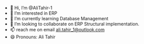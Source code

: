 - 👋 Hi, I’m @AliTahir-1
- 👀 I’m interested in ERP
- 🌱 I’m currently learning Database Management
- 💞️ I’m looking to collaborate on ERP Structural implementation.
- 📫 reach me on email ali.tahir_1@outlook.com
- 😄 Pronouns: Ali Tahir
 

<!---
AliTahir-1/AliTahir-1 is a ✨ special ✨ repository because its `README.md` (this file) appears on your GitHub profile.
You can click the Preview link to take a look at your changes.
--->
